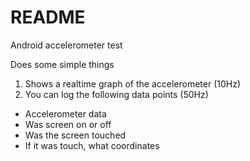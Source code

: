 README
=========

Android accelerometer test

Does some simple things
1. Shows a realtime graph of the accelerometer (10Hz)
2. You can log the following data points (50Hz)
 * Accelerometer data
 * Was screen on or off
 * Was the screen touched
 * If it was touch, what coordinates
